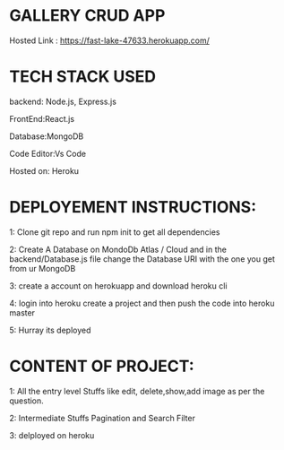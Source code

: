 
# GALLERY CRUD APP
Hosted Link : https://fast-lake-47633.herokuapp.com/

# TECH STACK USED 
backend: Node.js, Express.js

FrontEnd:React.js

Database:MongoDB 

Code Editor:Vs Code

Hosted on: Heroku


# DEPLOYEMENT INSTRUCTIONS:
1: Clone git repo and run npm init to get all dependencies

2: Create A Database on MondoDb Atlas / Cloud and in the backend/Database.js file 
change the Database URI with the one you get from ur MongoDB

3: create a account on herokuapp and download heroku cli

4: login into heroku create a project and then push the code into heroku master

5: Hurray its deployed



# CONTENT OF PROJECT:

1: All the entry level Stuffs like edit, delete,show,add image as per the question.

2: Intermediate Stuffs Pagination and Search Filter

3: delployed on heroku 








